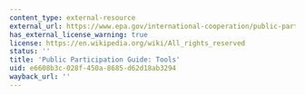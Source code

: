 ```yaml
---
content_type: external-resource
external_url: https://www.epa.gov/international-cooperation/public-participation-guide-tools
has_external_license_warning: true
license: https://en.wikipedia.org/wiki/All_rights_reserved
status: ''
title: 'Public Participation Guide: Tools'
uid: e6608b3c-028f-450a-8685-d62d18ab3294
wayback_url: ''
---
```

